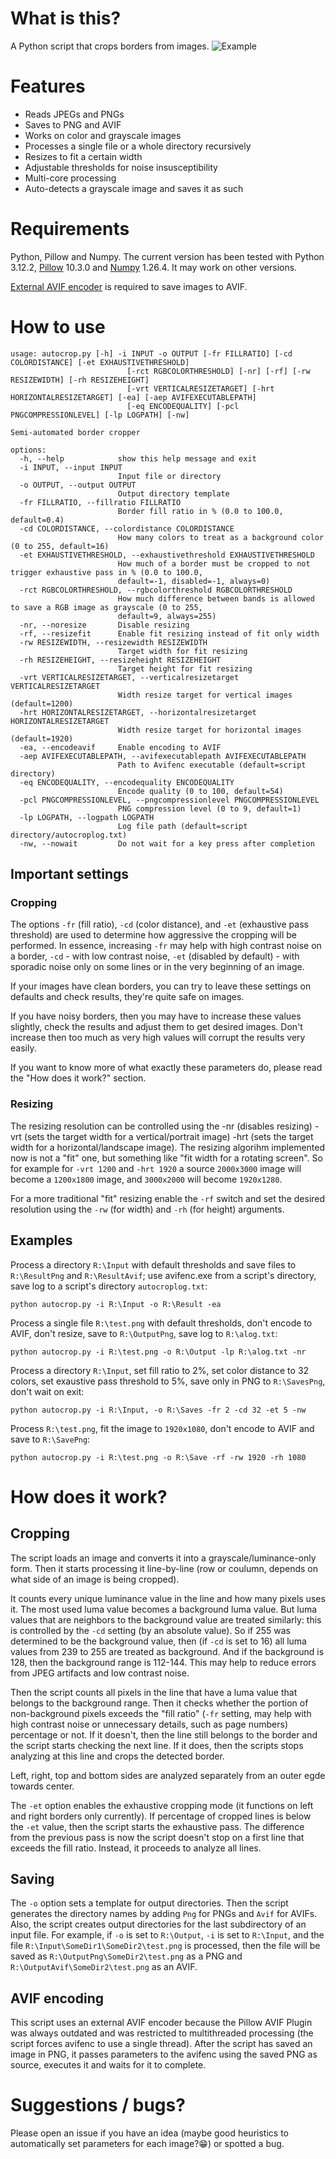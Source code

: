 # What is this?
A Python script that crops borders from images.
![Example](res/example.jpg)
# Features
* Reads JPEGs and PNGs
* Saves to PNG and AVIF
* Works on color and grayscale images
* Processes a single file or a whole directory recursively
* Resizes to fit a certain width
* Adjustable thresholds for noise insusceptibility
* Multi-core processing
* Auto-detects a grayscale image and saves it as such
# Requirements
Python, Pillow and Numpy. The current version has been tested with Python 3.12.2, [Pillow](https://pypi.org/project/pillow/) 10.3.0 and [Numpy](https://pypi.org/project/numpy/) 1.26.4. It may work on other versions.

[External AVIF encoder](https://github.com/AOMediaCodec/libavif) is required to save images to AVIF.
# How to use
```
usage: autocrop.py [-h] -i INPUT -o OUTPUT [-fr FILLRATIO] [-cd COLORDISTANCE] [-et EXHAUSTIVETHRESHOLD]
                          [-rct RGBCOLORTHRESHOLD] [-nr] [-rf] [-rw RESIZEWIDTH] [-rh RESIZEHEIGHT]
                          [-vrt VERTICALRESIZETARGET] [-hrt HORIZONTALRESIZETARGET] [-ea] [-aep AVIFEXECUTABLEPATH]
                          [-eq ENCODEQUALITY] [-pcl PNGCOMPRESSIONLEVEL] [-lp LOGPATH] [-nw]

Semi-automated border cropper

options:
  -h, --help            show this help message and exit
  -i INPUT, --input INPUT
                        Input file or directory
  -o OUTPUT, --output OUTPUT
                        Output directory template
  -fr FILLRATIO, --fillratio FILLRATIO
                        Border fill ratio in % (0.0 to 100.0, default=0.4)
  -cd COLORDISTANCE, --colordistance COLORDISTANCE
                        How many colors to treat as a background color (0 to 255, default=16)
  -et EXHAUSTIVETHRESHOLD, --exhaustivethreshold EXHAUSTIVETHRESHOLD
                        How much of a border must be cropped to not trigger exhaustive pass in % (0.0 to 100.0,
                        default=-1, disabled=-1, always=0)
  -rct RGBCOLORTHRESHOLD, --rgbcolorthreshold RGBCOLORTHRESHOLD
                        How much difference between bands is allowed to save a RGB image as grayscale (0 to 255,
                        default=9, always=255)
  -nr, --noresize       Disable resizing
  -rf, --resizefit      Enable fit resizing instead of fit only width
  -rw RESIZEWIDTH, --resizewidth RESIZEWIDTH
                        Target width for fit resizing
  -rh RESIZEHEIGHT, --resizeheight RESIZEHEIGHT
                        Target height for fit resizing
  -vrt VERTICALRESIZETARGET, --verticalresizetarget VERTICALRESIZETARGET
                        Width resize target for vertical images (default=1200)
  -hrt HORIZONTALRESIZETARGET, --horizontalresizetarget HORIZONTALRESIZETARGET
                        Width resize target for horizontal images (default=1920)
  -ea, --encodeavif     Enable encoding to AVIF
  -aep AVIFEXECUTABLEPATH, --avifexecutablepath AVIFEXECUTABLEPATH
                        Path to Avifenc executable (default=script directory)
  -eq ENCODEQUALITY, --encodequality ENCODEQUALITY
                        Encode quality (0 to 100, default=54)
  -pcl PNGCOMPRESSIONLEVEL, --pngcompressionlevel PNGCOMPRESSIONLEVEL
                        PNG compression level (0 to 9, default=1)
  -lp LOGPATH, --logpath LOGPATH
                        Log file path (default=script directory/autocroplog.txt)
  -nw, --nowait         Do not wait for a key press after completion
  ```
## Important settings
### Cropping
The options `-fr` (fill ratio), `-cd` (color distance), and `-et` (exhaustive pass threshold) are used to determine how aggressive the cropping will be performed. In essence, increasing `-fr` may help with high contrast noise on a border, `-cd` - with low contrast noise, `-et` (disabled by default) - with sporadic noise only on some lines or in the very beginning of an image.

If your images have clean borders, you can try to leave these settings on defaults and check results, they're quite safe on images.

If you have noisy borders, then you may have to increase these values slightly, check the results and adjust them to get desired images. Don't increase then too much as very high values will corrupt the results very easily.

If you want to know more of what exactly these parameters do, please read the "How does it work?" section.
### Resizing
The resizing resolution can be controlled using the -nr (disables resizing) -vrt (sets the target width for a vertical/portrait image) -hrt (sets the target width for a horizontal/landscape image). The resizing algorihm implemented now is not a "fit" one, but something like "fit width for a rotating screen". So for example for `-vrt 1200` and `-hrt 1920` a source `2000x3000` image will become a `1200x1800` image, and `3000x2000` will become `1920x1280`.

For a more traditional "fit" resizing enable the `-rf` switch and set the desired resolution using the `-rw` (for width) and `-rh` (for height) arguments.
## Examples
Process a directory `R:\Input` with default thresholds and save files to `R:\ResultPng` and `R:\ResultAvif`; use avifenc.exe from a script's directory, save log to a script's directory `autocroplog.txt`:

`python autocrop.py -i R:\Input -o R:\Result -ea`

Process a single file `R:\test.png` with default thresholds, don't encode to AVIF, don't resize, save to `R:\OutputPng`, save log to `R:\alog.txt`:

`python autocrop.py -i R:\test.png -o R:\Output -lp R:\alog.txt -nr`

Process a directory `R:\Input`, set fill ratio to 2%, set color distance to 32 colors, set exaustive pass threshold to 5%, save only in PNG to `R:\SavesPng`, don't wait on exit:

`python autocrop.py -i R:\Input, -o R:\Saves -fr 2 -cd 32 -et 5 -nw`

Process `R:\test.png`, fit the image to `1920x1080`, don't encode to AVIF and save to `R:\SavePng`:

`python autocrop.py -i R:\test.png -o R:\Save -rf -rw 1920 -rh 1080`
# How does it work?
## Cropping
The script loads an image and converts it into a grayscale/luminance-only form. Then it starts processing it line-by-line (row or coulumn, depends on what side of an image is being cropped).

It counts every unique luminance value in the line and how many pixels uses it. The most used luma value becomes a background luma value. But luma values that are neighbors to the background value are treated similarly: this is controlled by the `-cd` setting (by an absolute value). So if 255 was determined to be the background value, then (if `-cd` is set to 16) all luma values from 239 to 255 are treated as background. And if the background is 128, then the background range is 112-144. This may help to reduce errors from JPEG artifacts and low contrast noise.

Then the script counts all pixels in the line that have a luma value that belongs to the background range. Then it checks whether the portion of non-background pixels exceeds the "fill ratio" (`-fr` setting, may help with high contrast noise or unnecessary details, such as page numbers) percentage or not. If it doesn't, then the line still belongs to the border and the script starts checking the next line. If it does, then the scripts stops analyzing at this line and crops the detected border.

Left, right, top and bottom sides are analyzed separately from an outer egde towards center.

The `-et` option enables the exhaustive cropping mode (it functions on left and right borders only currently). If percentage of cropped lines is below the `-et` value, then the script starts the exhaustive pass. The difference from the previous pass is now the script doesn't stop on a first line that exceeds the fill ratio. Instead, it proceeds to analyze all lines.
## Saving
The `-o` option sets a template for output directories. Then the script generates the directory names by adding `Png` for PNGs and `Avif` for AVIFs. Also, the script creates output directories for the last subdirectory of an input file. For example, if `-o` is set to `R:\Output`, `-i` is set to `R:\Input`, and the file `R:\Input\SomeDir1\SomeDir2\test.png` is processed, then the file will be saved as `R:\OutputPng\SomeDir2\test.png` as a PNG and `R:\OutputAvif\SomeDir2\test.png` as an AVIF.

## AVIF encoding
This script uses an external AVIF encoder because the Pillow AVIF Plugin was always outdated and was restricted to multithreaded processing (the script forces avifenc to use a single thread). After the script has saved an image in PNG, it passes parameters to the avifenc using the saved PNG as source, executes it and waits for it to complete.
# Suggestions / bugs?
Please open an issue if you have an idea (maybe good heuristics to automatically set parameters for each image?😁) or spotted a bug.